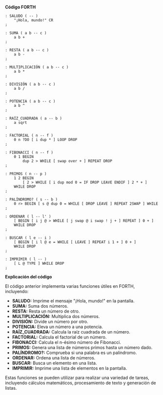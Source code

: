 **Código FORTH**

```
: SALUDO ( -- )
    "¡Hola, mundo!" CR
;

: SUMA ( a b -- c )
    a b +
;

: RESTA ( a b -- c )
    a b -
;

: MULTIPLICACIÓN ( a b -- c )
    a b *
;

: DIVISIÓN ( a b -- c )
    a b /
;

: POTENCIA ( a b -- c )
    a b ^
;

: RAÍZ_CUADRADA ( a -- b )
    a sqrt
;

: FACTORIAL ( n -- f )
    0 n ?DO [ i dup * ] LOOP DROP
;

: FIBONACCI ( n -- f )
    0 1 BEGIN
        dup 2 > WHILE [ swap over + ] REPEAT DROP
;

: PRIMOS ( n -- p )
    1 2 BEGIN
        [ 2 > WHILE [ i dup mod 0 = IF DROP LEAVE ENDIF ] 2 * + ]
    WHILE DROP
;

: PALÍNDROMO? ( s -- b )
    0 r> BEGIN [ s @ dup 0 = WHILE [ DROP LEAVE ] REPEAT 2SWAP ] WHILE
;

: ORDENAR ( l -- l' )
    [ BEGIN [ i j @ > WHILE [ j swap @ i swap ! j + ] REPEAT ] 0 + ]
    WHILE DROP
;

: BUSCAR ( l e -- i )
    [ BEGIN [ i l @ e = WHILE [ LEAVE ] REPEAT i 1 + ] 0 + ]
    WHILE DROP
;

: IMPRIMIR ( l -- )
    [ L @ TYPE ] WHILE DROP
;
```

**Explicación del código**

El código anterior implementa varias funciones útiles en FORTH, incluyendo:

* **SALUDO:** Imprime el mensaje "¡Hola, mundo!" en la pantalla.
* **SUMA:** Suma dos números.
* **RESTA:** Resta un número de otro.
* **MULTIPLICACIÓN:** Multiplica dos números.
* **DIVISIÓN:** Divide un número por otro.
* **POTENCIA:** Eleva un número a una potencia.
* **RAÍZ_CUADRADA:** Calcula la raíz cuadrada de un número.
* **FACTORIAL:** Calcula el factorial de un número.
* **FIBONACCI:** Calcula el n-ésimo número de Fibonacci.
* **PRIMOS:** Genera una lista de números primos hasta un número dado.
* **PALÍNDROMO?:** Comprueba si una palabra es un palíndromo.
* **ORDENAR:** Ordena una lista de números.
* **BUSCAR:** Busca un elemento en una lista.
* **IMPRIMIR:** Imprime una lista de elementos en la pantalla.

Estas funciones se pueden utilizar para realizar una variedad de tareas, incluyendo cálculos matemáticos, procesamiento de texto y generación de listas.